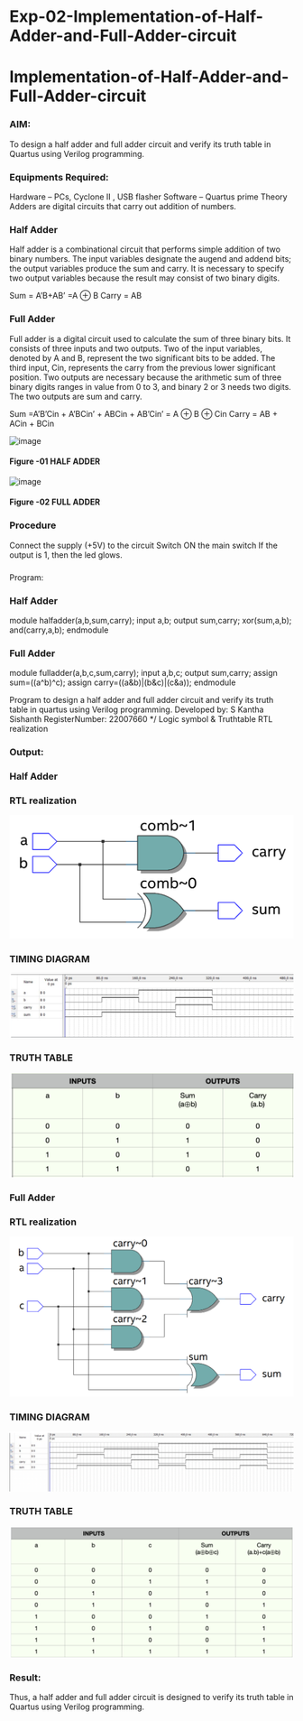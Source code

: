 # Exp-02-Implementation-of-Half-Adder-and-Full-Adder-circuit

# Implementation-of-Half-Adder-and-Full-Adder-circuit
### AIM:
To design a half adder and full adder circuit and verify its truth table in Quartus using Verilog programming.

### Equipments Required:
Hardware – PCs, Cyclone II , USB flasher
Software – Quartus prime
Theory
Adders are digital circuits that carry out addition of numbers.

### Half Adder
Half adder is a combinational circuit that performs simple addition of two binary numbers. The input variables designate the augend and addend bits; the output variables produce the sum and carry. It is necessary to specify two output variables because the result may consist of two binary digits.

Sum = A’B+AB’ =A ⊕ B Carry = AB

### Full Adder
Full adder is a digital circuit used to calculate the sum of three binary bits. It consists of three inputs and two outputs. Two of the input variables, denoted by A and B, represent the two significant bits to be added. The third input, Cin, represents the carry from the previous lower significant position. Two outputs are necessary because the arithmetic sum of three binary digits ranges in value from 0 to 3, and binary 2 or 3 needs two digits. The two outputs are sum and carry.

Sum =A’B’Cin + A’BCin’ + ABCin + AB’Cin’ = A ⊕ B ⊕ Cin Carry = AB + ACin + BCin

 ![image](https://user-images.githubusercontent.com/36288975/163552156-a13e5a56-c638-4110-97d9-8896907c8d25.png)

#### Figure -01 HALF ADDER 


![image](https://user-images.githubusercontent.com/36288975/163552057-b3547877-6d07-45b4-b7e0-bcfebfad9e1d.png)

#### Figure -02 FULL ADDER 

### Procedure

Connect the supply (+5V) to the circuit
Switch ON the main switch
If the output is 1, then the led glows.
### 
Program:
### Half Adder 
module halfadder(a,b,sum,carry);
input a,b;
output sum,carry;
xor(sum,a,b);
and(carry,a,b);
endmodule
### Full Adder 
module fulladder(a,b,c,sum,carry);
input a,b,c;
output sum,carry;
assign sum=((a^b)^c);
assign carry=((a&b)|(b&c)|(c&a));
endmodule

Program to design a half adder and full adder circuit and verify its truth table in quartus using Verilog programming.
Developed by: S Kantha Sishanth
RegisterNumber: 22007660 
*/
Logic symbol & Truthtable
RTL realization

### Output:
### Half Adder
### RTL realization
![Half Adder](https://github.com/Skanthasishanth/Exp-02-Implementation-of-Half-Adder-and-Full-Adder-circuit/blob/main/Half%20Adder.png)

### TIMING DIAGRAM
![Timing Diagram HA](https://github.com/Skanthasishanth/Exp-02-Implementation-of-Half-Adder-and-Full-Adder-circuit/blob/main/Timing%20Diagram%20HA.png)
### TRUTH TABLE 
![Truth Table HA](https://github.com/Skanthasishanth/Exp-02-Implementation-of-Half-Adder-and-Full-Adder-circuit/blob/main/Truth%20Table%20HA.png)
### Full Adder
### RTL realization
![Full Adder](https://github.com/Skanthasishanth/Exp-02-Implementation-of-Half-Adder-and-Full-Adder-circuit/blob/main/Full%20Adder.png)
### TIMING DIAGRAM
![Timing Diagram FA](https://github.com/Skanthasishanth/Exp-02-Implementation-of-Half-Adder-and-Full-Adder-circuit/blob/main/Timing%20Diagram%20FA.png)
### TRUTH TABLE
![Truth Table FA](https://github.com/Skanthasishanth/Exp-02-Implementation-of-Half-Adder-and-Full-Adder-circuit/blob/main/Truth%20Table%20FA.png)
### Result:
Thus, a half adder and full adder circuit is designed to verify its truth table in Quartus using Verilog programming.
